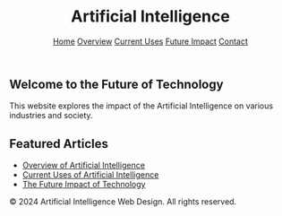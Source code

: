 <html lang="en">
<head>
    <meta charset="UTF-8">
    <meta name="viewport" content="width=device-width, initial-scale=1.0">
    <meta http-equiv="X-UA-Compatible" content="ie=edge">
    <link rel="stylesheet" href="styles.css">
</head>
<body>
    <header>
        <h1>Artificial Intelligence</h1>
        <nav>
            <a href="index.html">Home</a>
            <a href="overview.html">Overview</a>
            <a href="current-uses.html">Current Uses</a>
            <a href="future-impact.html">Future Impact</a>
            <a href="contact.html">Contact</a>
        </nav>
    </header>
<main>
        <section>
            <h2>Welcome to the Future of Technology</h2>
            <p>This website explores the impact of the Artificial Intelligence on various industries and society.</p>
        </section>
        <section>
            <h2>Featured Articles</h2>
            <ul>
                <li><a href="overview.html">Overview of Artificial Intelligence</a></li>
                <li><a href="current-uses.html">Current Uses of Artificial Intelligence</a></li>
                <li><a href="future-impact.html">The Future Impact of Technology</a></li>
            </ul>
        </section>
    </main>
<footer>
        <p>&copy; 2024 Artificial Intelligence Web Design. All rights reserved.</p>
    </footer>
</body>
</html>
           
